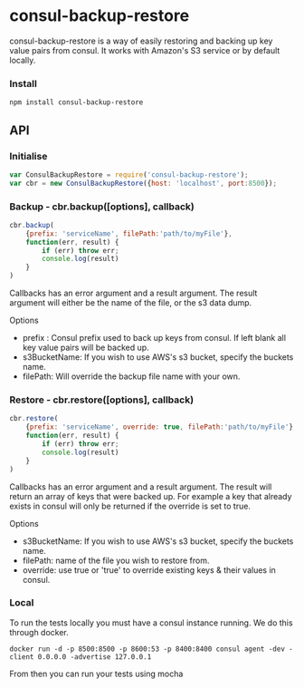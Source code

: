 # consul-backup-restore
consul-backup-restore is a way of easily restoring and backing up key value pairs from consul.
It works with Amazon's S3 service or by default locally.



### Install
```
npm install consul-backup-restore
```

## API

### Initialise
``` javascript
var ConsulBackupRestore = require('consul-backup-restore');
var cbr = new ConsulBackupRestore({host: 'localhost', port:8500});
```

### Backup - cbr.backup([options], callback)
``` javascript
cbr.backup(
    {prefix: 'serviceName', filePath:'path/to/myFile'},
    function(err, result) {
        if (err) throw err;
        console.log(result)
    }
)
```
Callbacks has an error argument and a result argument. The result argument will either be the name of the file, or the s3 data dump.

Options
* prefix : Consul prefix used to back up keys from consul. If left blank all key value pairs will be backed up.
* s3BucketName: If you wish to use AWS's s3 bucket, specify the buckets name.
* filePath: Will override the backup file name with your own.

### Restore - cbr.restore([options], callback)
``` javascript
cbr.restore(
    {prefix: 'serviceName', override: true, filePath:'path/to/myFile'},
    function(err, result) {
        if (err) throw err;
        console.log(result)
    }    
)
```
Callbacks has an error argument and a result argument. The result will return an array of keys that were backed up. For example a key that already exists in consul will only be returned if the override is set to true.

Options
* s3BucketName: If you wish to use AWS's s3 bucket, specify the buckets name.
* filePath: name of the file you wish to restore from.
* override: use true or 'true' to override existing keys & their values in consul.


### Local
To run the tests locally you must have a consul instance running. We do this through docker.
```
docker run -d -p 8500:8500 -p 8600:53 -p 8400:8400 consul agent -dev -client 0.0.0.0 -advertise 127.0.0.1
```
From then you can run your tests using mocha
